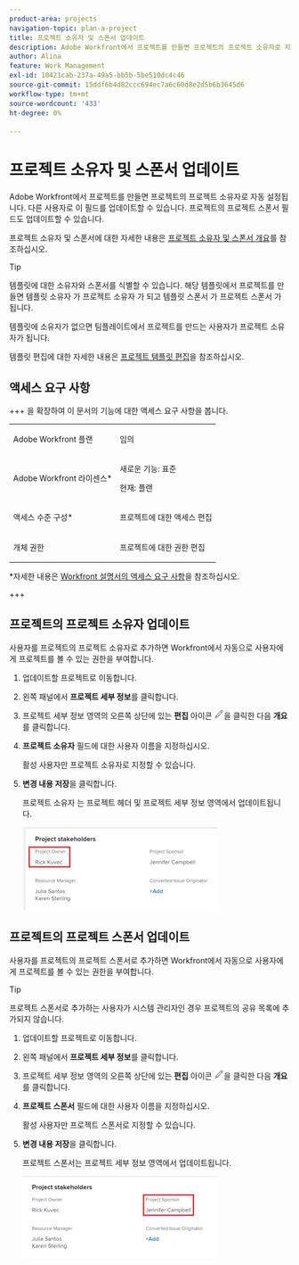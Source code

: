 ```yaml
---
product-area: projects
navigation-topic: plan-a-project
title: 프로젝트 소유자 및 스폰서 업데이트
description: Adobe Workfront에서 프로젝트를 만들면 프로젝트의 프로젝트 소유자로 자동 설정됩니다. 다른 사용자로 이 필드를 업데이트할 수 있습니다. 프로젝트의 프로젝트 스폰서 필드도 업데이트할 수 있습니다.
author: Alina
feature: Work Management
exl-id: 10421cab-237a-49a5-bb5b-5be510dc4c46
source-git-commit: 15ddf6b4d82ccc694ec7a6c60d8e2d5b6b3645d6
workflow-type: tm+mt
source-wordcount: '433'
ht-degree: 0%

---
```



# 프로젝트 소유자 및 스폰서 업데이트

<!--Audited: 07/2024-->

Adobe Workfront에서 프로젝트를 만들면 프로젝트의 프로젝트 소유자로 자동 설정됩니다. 다른 사용자로 이 필드를 업데이트할 수 있습니다. 프로젝트의 프로젝트 스폰서 필드도 업데이트할 수 있습니다.

프로젝트 소유자 및 스폰서에 대한 자세한 내용은 [프로젝트 소유자 및 스폰서 개요](../../../manage-work/projects/planning-a-project/project-owners-and-sponsors.md)를 참조하십시오.

>[!TIP]
>
>템플릿에 대한 소유자와 스폰서를 식별할 수 있습니다. 해당 템플릿에서 프로젝트를 만들면 템플릿 소유자 가 프로젝트 소유자 가 되고 템플릿 스폰서 가 프로젝트 스폰서 가 됩니다.
>
>템플릿에 소유자가 없으면 팀플레이트에서 프로젝트를 만드는 사용자가 프로젝트 소유자가 됩니다.
>
>템플릿 편집에 대한 자세한 내용은 [프로젝트 템플릿 편집](../../../manage-work/projects/create-and-manage-templates/edit-templates.md)을 참조하십시오.

## 액세스 요구 사항

<!--drafted for P&P:

<table style="table-layout:auto"> 
 <col> 
 <col> 
 <tbody> 
  <tr> 
   <td role="rowheader">Adobe Workfront plan*</td> 
   <td> <p>Any</p> <p>  </p> </td> 
  </tr> 
  <tr> 
   <td role="rowheader">Adobe Workfront license*</td> 
   <td> <p>Current license: Standard </p> 
   Or
   <p>Legacy license: Plan </p> 
   </td> 
  </tr> 
  <tr> 
   <td role="rowheader">Access level configurations*</td> 
   <td> <p>Edit access to Projects</p> <p><b>NOTE</b>
   
   If you still don't have access, ask your Workfront administrator if they set additional restrictions in your access level. For information on how a Workfront administrator can modify your access level, see <a href="../../../administration-and-setup/add-users/configure-and-grant-access/create-modify-access-levels.md" class="MCXref xref">Create or modify custom access levels</a>.</p> </td> 
  </tr> 
  <tr> 
   <td role="rowheader">Object permissions</td> 
   <td> <p>Edit permissions to a project</p> <p>For information on requesting additional access, see <a href="../../../workfront-basics/grant-and-request-access-to-objects/request-access.md" class="MCXref xref">Request access to objects </a>.</p> </td> 
  </tr> 
 </tbody> 
</table>
-->

+++ 을 확장하여 이 문서의 기능에 대한 액세스 요구 사항을 봅니다.

<table style="table-layout:auto"> 
 <col> 
 <col> 
 <tbody> 
  <tr> 
   <td role="rowheader">Adobe Workfront 플랜</td> 
   <td> <p>임의</p> <p>  </p> </td> 
  </tr> 
  <tr> 
   <td role="rowheader">Adobe Workfront 라이센스*</td> 
   <td><p>새로운 기능: 표준</p> 
   <p>현재: 플랜 </p> </td> 
  </tr> 
  <tr> 
   <td role="rowheader">액세스 수준 구성*</td> 
   <td> <p>프로젝트에 대한 액세스 편집</p> </td> 
  </tr> 
  <tr> 
   <td role="rowheader">개체 권한</td> 
   <td> <p>프로젝트에 대한 권한 편집</p> </td> 
  </tr> 
 </tbody> 
</table>

*자세한 내용은 [Workfront 설명서의 액세스 요구 사항](/help/quicksilver/administration-and-setup/add-users/access-levels-and-object-permissions/access-level-requirements-in-documentation.md)을 참조하십시오.

+++

## 프로젝트의 프로젝트 소유자 업데이트

사용자를 프로젝트의 프로젝트 소유자로 추가하면 Workfront에서 자동으로 사용자에게 프로젝트를 볼 수 있는 권한을 부여합니다.

1. 업데이트할 프로젝트로 이동합니다.
1. 왼쪽 패널에서 **프로젝트 세부 정보**&#x200B;를 클릭합니다.
1. 프로젝트 세부 정보 영역의 오른쪽 상단에 있는 **편집** 아이콘 ![편집 아이콘](assets/qs-edit-icon.png)을 클릭한 다음 **개요**&#x200B;를 클릭합니다.

1. **프로젝트 소유자** 필드에 대한 사용자 이름을 지정하십시오.

   활성 사용자만 프로젝트 소유자로 지정할 수 있습니다.

1. **변경 내용 저장**&#x200B;을 클릭합니다.

   프로젝트 소유자 는 프로젝트 헤더 및 프로젝트 세부 정보 영역에서 업데이트됩니다.

   ![강조 표시된 프로젝트 이해 당사자 소유자](assets/project-stakeholders-owner-highlighted-nwe-350x149.png)

## 프로젝트의 프로젝트 스폰서 업데이트

사용자를 프로젝트의 프로젝트 스폰서로 추가하면 Workfront에서 자동으로 사용자에게 프로젝트를 볼 수 있는 권한을 부여합니다.

>[!TIP]
>
>프로젝트 스폰서로 추가하는 사용자가 시스템 관리자인 경우 프로젝트의 공유 목록에 추가되지 않습니다.

1. 업데이트할 프로젝트로 이동합니다.
1. 왼쪽 패널에서 **프로젝트 세부 정보**&#x200B;를 클릭합니다.
1. 프로젝트 세부 정보 영역의 오른쪽 상단에 있는 **편집** 아이콘 ![편집 아이콘](assets/qs-edit-icon.png)을 클릭한 다음 **개요**&#x200B;를 클릭합니다.

1. **프로젝트 스폰서** 필드에 대한 사용자 이름을 지정하십시오.

   활성 사용자만 프로젝트 스폰서로 지정할 수 있습니다.

1. **변경 내용 저장**&#x200B;을 클릭합니다.

   프로젝트 스폰서는 프로젝트 세부 정보 영역에서 업데이트됩니다.

   ![프로젝트 관련자 스폰서 강조 표시](assets/project-stakeholders-sponsor-highlighted-nwe-350x147.png)
